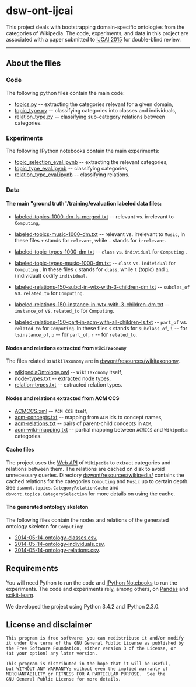 # dsw-ont-ijcai

This project deals with bootstrapping domain-specific ontologies from the categories of Wikipedia.
The code, experiments, and data in this project are associated with a paper submitted to [IJCAI 2015](http://ijcai-15.org/) for double-blind review.

---

## About the files

### Code

The following python files contain the main code:
- [topics.py](./dswont/topics.py) -- extracting the categories relevant for a given domain,
- [topic_type.py](./dswont/topic_type.py) -- classifying categories into classes and individuals,
- [relation_type.py](./dswont/relation_type.py) -- classifying sub-category relations between categories.


### Experiments

The following IPython notebooks contain the main experiments:
- [topic_selection_eval.ipynb](./dswont/topic_selection_eval.ipynb) -- extracting the relevant categories,
- [topic_type_eval.ipynb](./dswont/topic_type_eval.ipynb) -- classifying categories,
- [relation_type_eval.ipynb](./dswont/relation_type_eval.ipynb) -- classifying relations.


### Data

#### The main "ground truth"/training/evaluation labeled data files:
- [labeled-topics-1000-dm-ls-merged.txt](./dswont/resources/labeled-topics-1000-dm-ls-merged.txt) -- relevant vs. irrelevant to `Computing`,
- [labeled-topics-music-1000-dm.txt](./dswont/resources/labeled-topics-music-1000-dm.txt) -- relevant vs. irrelevant to `Music`,
In these files `+` stands for `relevant`, while `-` stands for `irrelevant`.

- [labeled-topic-types-1000-dm.txt](./dswont/resources/labeled-topic-types-1000-dm.txt) -- `class` vs. `individual` for `Computing` .
- [labeled-topic-types-music-1000-dm.txt](./dswont/resources/labeled-topic-types-music-1000-dm.txt) -- `class` vs. `individual` for `Computing` .
In these files `c` stands for `class`, while `t` (topic) and `i` (individual) codify `individual`.

- [labeled-relations-150-subcl-in-wtx-with-3-children-dm.txt](./dswont/resources/labeled-relations-150-subcl-in-wtx-with-3-children-dm.txt) -- `subclas_of` vs. `related_to` for `Computing`.
- [labeled-relations-150-instance-in-wtx-with-3-children-dm.txt](./dswont/resources/labeled-relations-150-instance-in-wtx-with-3-children-dm.txt) -- `instance_of` vs. `related_to` for `Computing`.
- [labeled-relations-150-part-in-acm-with-all-children-ls.txt](./dswont/resources/labeled-relations-150-part-in-acm-with-all-children-ls.txt) -- `part_of` vs. `related_to` for `Computing`.
In these files `s` stands for `subclass_of`, `i` -- for `lsinstance_of`, `p` -- for `part_of`, `r` -- for `related_to`.


#### Nodes and relations extracted from `WikiTaxonomy`

The files related to `WikiTaxonomy` are in [dswont/resources/wikitaxonomy](./dswont/resources/wikitaxonomy).

- [wikipediaOntology.owl](./dswont/resources/wikitaxonomy/wikipediaOntology.owl) -- `WikiTaxonomy` itself,
- [node-types.txt](./dswont/resources/wikitaxonomy/node-types.txt) -- extracted node types,
- [relation-types.txt](./dswont/resources/wikitaxonomy/relation-types.txt) -- extracted relation types.


#### Nodes and relations extracted from ACM CCS

- [ACMCCS.xml](./dswont/resources/ACMCCS.xml) -- `ACM CCS` itself,
- [acm-concepts.txt](./dswont/acm-concepts.txt) -- mapping from `ACM` ids to concept names,
- [acm-relations.txt](./dswont/acm-relations.txt) -- pairs of parent-child concepts in `ACM`,
- [acm-wiki-mapping.txt](./dswont/acm-wiki-mapping.txt) -- partial mapping between `ACMCCS` and `Wikipedia` categories.


#### Cache files

The project uses the [Web API](http://www.mediawiki.org/wiki/API:Main_page) of `Wikipedia` to extract categories and relations between them.
The relations are cached on disk to avoid unnecessary queries.
Directory [dswont/resources/wikipedia/](./dswont/resources/wikipedia/) contains the cached relations for the categories `Computing` and `Music` up to certain depth.
See `dswont.topics.CategoryRelationCache` and `dswont.topics.CategorySelection` for more details on using the cache.


#### The generated ontology skeleton

The following files contain the nodes and relations of the generated ontology skeleton for `Computing`:
- [2014-05-14-ontology-classes.csv](./dswont/resources/2014-05-14-ontology-classes.csv),
- [2014-05-14-ontology-individuals.csv](./dswont/resources/2014-05-14-ontology-individuals.csv),
- [2014-05-14-ontology-relations.csv](./dswont/resources/2014-05-14-ontology-relations.csv).


## Requirements

You will need Python to run the code and [IPython Notebooks](http://ipython.org/notebook.html) to run the experiments.
The code and experiments rely, among others, on [Pandas](http://pandas.pydata.org/) and [scikit-learn](http://scikit-learn.org/stable/).

We developed the project using Python 3.4.2 and IPython 2.3.0.

## License and disclaimer

    This program is free software: you can redistribute it and/or modify
    it under the terms of the GNU General Public License as published by
    the Free Software Foundation, either version 3 of the License, or
    (at your option) any later version.

    This program is distributed in the hope that it will be useful,
    but WITHOUT ANY WARRANTY; without even the implied warranty of
    MERCHANTABILITY or FITNESS FOR A PARTICULAR PURPOSE.  See the
    GNU General Public License for more details.

